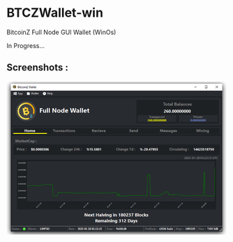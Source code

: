 # BTCZWallet-win
BitcoinZ Full Node GUI Wallet (WinOs)

In Progress...

## Screenshots :
<p align="center"><img src="https://github.com/SpaceZ-Projects/BTCZWallet-win/blob/main/screenshots/home.png" </p>